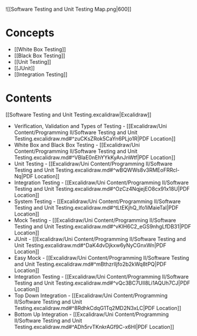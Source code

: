 ![[Software Testing and Unit Testing Map.png|600]]
# Concepts

- [[White Box Testing]]
- [[Black Box Testing]]
- [[Unit Testing]]
- [[JUnit]]
- [[Integration Testing]]

# Contents

[[Software Testing and Unit Testing.excalidraw|Excalidraw]]

- Verification, Validation and Types of Testing - [[Excalidraw/Uni Content/Programming II/Software Testing and Unit Testing.excalidraw.md#^zuCKsZRok5CaYn6PLjo1R|PDF Location]]
- White Box and Black Box Testing - [[Excalidraw/Uni Content/Programming II/Software Testing and Unit Testing.excalidraw.md#^VBlaE0nEhYYkKyAnJnWtf|PDF Location]]
- Unit Testing - [[Excalidraw/Uni Content/Programming II/Software Testing and Unit Testing.excalidraw.md#^wBQWWs8v3RMEoFRRcl-Nq|PDF Location]]
- Integration Testing - [[Excalidraw/Uni Content/Programming II/Software Testing and Unit Testing.excalidraw.md#^OzCz4NqjejEO8cx91x18U|PDF Location]]
- System Testing - [[Excalidraw/Uni Content/Programming II/Software Testing and Unit Testing.excalidraw.md#^tLtEKjhQ_lfo1iMaieTaI|PDF Location]]
- Mock Testing - [[Excalidraw/Uni Content/Programming II/Software Testing and Unit Testing.excalidraw.md#^vKlH6C2_eGS9nhgLfDB31|PDF Location]]
- JUnit - [[Excalidraw/Uni Content/Programming II/Software Testing and Unit Testing.excalidraw.md#^DaK4dvDjkxw6yNyCGnxWn|PDF Location]]
- Easy Mock - [[Excalidraw/Uni Content/Programming II/Software Testing and Unit Testing.excalidraw.md#^mBthzrlljfo2b2kWq8tPQ|PDF Location]]
- Integration Testing - [[Excalidraw/Uni Content/Programming II/Software Testing and Unit Testing.excalidraw.md#^vQc3BC7UIl8Li1AQUh7CJ|PDF Location]]
- Top Down Integration - [[Excalidraw/Uni Content/Programming II/Software Testing and Unit Testing.excalidraw.md#^8RdhkCdqG1Tq2MD2N3xLC|PDF Location]]
- Bottom Up Integration - [[Excalidraw/Uni Content/Programming II/Software Testing and Unit Testing.excalidraw.md#^ADh5rvTKnkrAGf9C-x6Hl|PDF Location]]